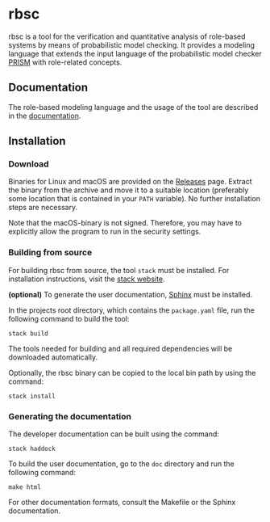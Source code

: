 rbsc
====

rbsc is a tool for the verification and quantitative analysis of role-based
systems by means of probabilistic model checking. It provides a modeling
language that extends the input language of the probabilistic model checker
[PRISM](http://www.prismmodelchecker.org) with role-related concepts.

Documentation
-------------

The role-based modeling language and the usage of the tool are described in the
[documentation](https://pchrszon.github.io/rbsc/).


Installation
------------

### Download

Binaries for Linux and macOS are provided on the
[Releases](https://github.com/pchrszon/rbsc/releases) page. Extract the binary
from the archive and move it to a suitable location (preferably some location
that is contained in your `PATH` variable). No further installation steps are
necessary.

Note that the macOS-binary is not signed. Therefore, you may have to explicitly
allow the program to run in the security settings.


### Building from source

For building rbsc from source, the tool `stack` must be installed. For
installation instructions, visit the
[stack website](https://www.haskellstack.org).

**(optional)** To generate the user documentation,
[Sphinx](https://www.sphinx-doc.org) must be installed.

In the projects root directory, which contains the `package.yaml` file, run
the following command to build the tool:

    stack build

The tools needed for building and all required dependencies will be downloaded
automatically.

Optionally, the rbsc binary can be copied to the local bin path by using the
command:

    stack install

### Generating the documentation

The developer documentation can be built using the command:

    stack haddock

To build the user documentation, go to the `doc` directory and run the following
command:

    make html

For other documentation formats, consult the Makefile or the Sphinx
documentation.
